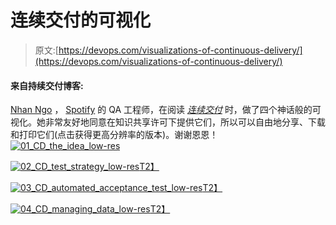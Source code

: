 # 连续交付的可视化

> 原文:[https://devops.com/visualizations-of-continuous-delivery/](https://devops.com/visualizations-of-continuous-delivery/)

#### 来自持续交付博客:

[Nhan Ngo](https://www.linkedin.com/pub/nhan-ngo/11/938/ba5) ， [Spotify](https://spotify.com/) 的 QA 工程师，在阅读 [*连续交付*](https://www.amazon.com/dp/0321601912?tag=contindelive-20) 时，做了四个神话般的可视化。她非常友好地同意在知识共享许可下提供它们，所以可以自由地分享、下载和打印它们(点击获得更高分辨率的版本)。谢谢恩恩！ [![01_CD_the_idea_low-res](../Images/5721b1cb60c75eb6b1892d544f8925e8.png)](https://devops.com/wp-content/uploads/2014/02/01_CD_the_idea_low-res.jpg)

[![02_CD_test_strategy_low-res](../Images/9c4cd4ae7c56cc7f7ca9029ccde2fbc0.png)T2】](https://devops.com/wp-content/uploads/2014/02/02_CD_test_strategy_low-res.jpg)

[![03_CD_automated_acceptance_test_low-res](../Images/d508293036d22868b29213c843c08b01.png)T2】](https://devops.com/wp-content/uploads/2014/02/03_CD_automated_acceptance_test_low-res.jpg)

[![04_CD_managing_data_low-res](../Images/740e935dd5c2b8b123393c807905929f.png)T2】](https://devops.com/wp-content/uploads/2014/02/04_CD_managing_data_low-res.jpg)